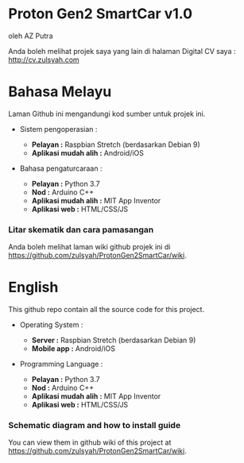 # Proton Gen2 SmartCar v1.0
oleh AZ Putra

Anda boleh melihat projek saya yang lain di halaman Digital CV saya : http://cv.zulsyah.com

# Bahasa Melayu

Laman Github ini mengandungi kod sumber untuk projek ini.

- Sistem pengoperasian :
  + **Pelayan :** Raspbian Stretch (berdasarkan Debian 9)
  + **Aplikasi mudah alih :** Android/iOS

- Bahasa pengaturcaraan :
  + **Pelayan :** Python 3.7
  + **Nod :** Arduino C++
  + **Aplikasi mudah alih :** MIT App Inventor
  + **Aplikasi web :** HTML/CSS/JS

### Litar skematik dan cara pamasangan

Anda boleh melihat laman wiki github projek ini di https://github.com/zulsyah/ProtonGen2SmartCar/wiki.

# English

This github repo contain all the source code for this project.

- Operating System :
  + **Server :** Raspbian Stretch (berdasarkan Debian 9)
  + **Mobile app :** Android/iOS

- Programming Language :
  + **Pelayan :** Python 3.7
  + **Nod :** Arduino C++
  + **Aplikasi mudah alih :** MIT App Inventor
  + **Aplikasi web :** HTML/CSS/JS

### Schematic diagram and how to install guide

You can view them in github wiki of this project at https://github.com/zulsyah/ProtonGen2SmartCar/wiki.

<!---
### Cara penggunaan sistem ini

1. Buka fail `ESP8266_SmartCar.ino` menggunakan Arduino IDE
2. Muat turun aplikasi Blynk dari Google Play Store pada telefon anda
3. Daftarkan NodeMCU ESP8266 anda dan dapatkan token Blynk anda menggunakan aplikasi tersebut
4. Ubah nama dan katalaluan WiFi anda serta token Blynk yang anda perolehi tadi

```java
//Token Blynk anda
char auth[] = "Your Blynk Auth";

//Nama dan kataluan WiFi anda
char ssid[] = "Your SSID";
char pass[] = "Your WiFi password";
```
5. Simpan dan muat naik kod tersebut ke ESP8266
6. Buka fail `HondaCRV_RD1_smartcar.aia` dengan mengimport ke MIT App Inventor
7. Cari `global token` dan ubah kepada token Blynk anda seperti dibawah
<p align="centre"> <img src="https://i.imgur.com/xWP7rzB.jpg"> </p>

### Antara muka pengguna aplikasi ini

Aplikasi ini hanya mempunyai satu antara muka sahaja.
<p align="centre"> <img src="https://i.imgur.com/OzQiomU.jpg" width="25%" height="25%"> </p>

BlynkSimpleEsp8266 | ESP8266WiFi | dht11 | SoftwareSerial
----- | ----- | ----- | ----- |
**TinyGPS++** | **Arduino** | **PCF8574** | **Adafruit_ADS1015**
-->
